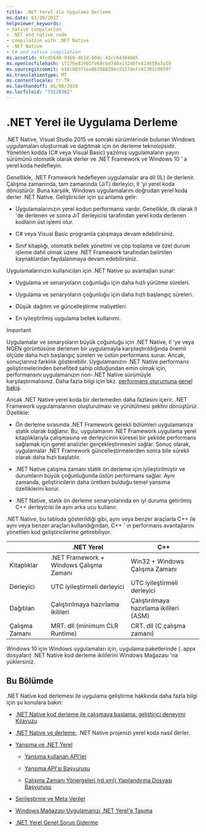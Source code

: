 ```yaml
---
title: .NET Yerel ile Uygulama Derleme
ms.date: 03/30/2017
helpviewer_keywords:
- native compilation
- .NET and native code
- compilation with .NET Native
- .NET Native
- C# and native compilation
ms.assetid: 47cd5648-9469-4b1d-804c-43cc04384045
ms.openlocfilehash: 1f176e81905fe68c6d740a13240fe814659a7a59
ms.sourcegitcommit: b16c00371ea06398859ecd157defc81301c9070f
ms.translationtype: MT
ms.contentlocale: tr-TR
ms.lasthandoff: 06/06/2020
ms.locfileid: "73128382"
---
```

# <a name="compiling-apps-with-net-native"></a>.NET Yerel ile Uygulama Derleme

.NET Native, Visual Studio 2015 ve sonraki sürümlerinde bulunan Windows uygulamaları oluşturmak ve dağıtmak için ön derleme teknolojisidir. Yönetilen kodda (C# veya Visual Basic) yazılmış uygulamaların yayın sürümünü otomatik olarak derler ve .NET Framework ve Windows 10 ' a yerel koda hedefleyin.

Genellikle, .NET Framework hedefleyen uygulamalar ara dil (IL) ile derlenir. Çalışma zamanında, tam zamanında (JıT) derleyici, Il 'yi yerel koda dönüştürür. Buna karşılık, Windows uygulamalarını doğrudan yerel koda derler .NET Native. Geliştiriciler için şu anlama gelir:

- Uygulamalarınızın yerel kodun performansı vardır. Genellikle, ilk olarak Il 'de derlenen ve sonra JıT derleyicisi tarafından yerel koda derlenen kodların üst işlemi olur.

- C# veya Visual Basic programla çalışmaya devam edebilirsiniz.

- Sınıf kitaplığı, otomatik bellek yönetimi ve çöp toplama ve özel durum işleme dahil olmak üzere .NET Framework tarafından belirtilen kaynaklardan faydalanmaya devam edebilirsiniz.

Uygulamalarınızın kullanıcıları için .NET Native şu avantajları sunar:

- Uygulama ve senaryoların çoğunluğu için daha hızlı yürütme süreleri.

- Uygulama ve senaryoların çoğunluğu için daha hızlı başlangıç süreleri.

- Düşük dağıtım ve güncelleştirme maliyetleri.

- En iyileştirilmiş uygulama bellek kullanımı.

> [!IMPORTANT]
> Uygulamalar ve senaryoların büyük çoğunluğu için .NET Native, Il 'ye veya NGEN görüntüsüne derlenen bir uygulamayla karşılaştırıldığında önemli ölçüde daha hızlı başlangıç süreleri ve üstün performans sunar. Ancak, sonuçlarınız farklılık gösterebilir. Uygulamanızın .NET Native performans geliştirmelerinden benefited sahip olduğundan emin olmak için, performansını uygulamanızın non-.NET Native sürümüyle karşılaştırmalısınız. Daha fazla bilgi için bkz. [performans oturumuna genel bakış](https://docs.microsoft.com/visualstudio/profiling/performance-session-overview).

Ancak .NET Native yerel koda bir derlemeden daha fazlasını içerir. .NET Framework uygulamalarının oluşturulması ve yürütülmesi şeklini dönüştürür. Özellikle:

- Ön derleme sırasında .NET Framework gerekli bölümleri uygulamanıza statik olarak bağlanır. Bu, uygulamanın .NET Framework uygulama yerel kitaplıklarıyla çalışmasına ve derleyicinin küresel bir şekilde performans sağlamak için genel analizler gerçekleştirmesini sağlar. Sonuç olarak, uygulamalar .NET Framework güncelleştirmelerden sonra bile sürekli olarak daha hızlı başlatılır.

- .NET Native çalışma zamanı statik ön derleme için iyileştirilmiştir ve durumların büyük çoğunluğunda üstün performans sağlar. Aynı zamanda, geliştiricilerin daha üretken bulduğu temel yansıma özelliklerini korur.

- .NET Native, statik ön derleme senaryolarında en iyi duruma getirilmiş C++ derleyicisi ile aynı arka ucu kullanır.

.NET Native, bu tabloda gösterildiği gibi, aynı veya benzer araçlarla C++ ile aynı veya benzer araçları kullandığından, C++ ' ın performans avantajlarını yönetilen kod geliştiricilerine getirebiliyor.

||.NET Yerel|C++|
|-|----------------------------------------------------------------|-----------|
|Kitaplıklar|.NET Framework + Windows Çalışma Zamanı|Win32 + Windows Çalışma Zamanı|
|Derleyici|UTC iyileştirmeli derleyici|UTC iyileştirmeli derleyici|
|Dağıtılan|Çalıştırılmaya hazırlama ikilileri|Çalıştırılmaya hazırlama ikilileri (ASM)|
|Çalışma Zamanı|MRT. dll (minimum CLR Runtime)|CRT. dll (C çalışma zamanı)|

Windows 10 için Windows uygulamaları için, uygulama paketlerinde (. appx dosyaları) .NET Native kod derleme ikililerini Windows Mağazası 'na yüklersiniz.

## <a name="in-this-section"></a>Bu Bölümde

.NET Native kod derlemesi ile uygulama geliştirme hakkında daha fazla bilgi için şu konulara bakın:

- [.NET Native kod derleme ile çalışmaya başlama: geliştirici deneyimi Kılavuzu](getting-started-with-net-native.md)

- [.NET Native ve derleme:](net-native-and-compilation.md) .NET Native projenizi yerel koda nasıl derler.

- [Yansıma ve .NET Yerel](reflection-and-net-native.md)

  - [Yansıma kullanan API'ler](apis-that-rely-on-reflection.md)

  - [Yansıma API'si Başvurusu](net-native-reflection-api-reference.md)

  - [Çalışma Zamanı Yönergeleri (rd.xml) Yapılandırma Dosyası Başvurusu](runtime-directives-rd-xml-configuration-file-reference.md)

- [Serileştirme ve Meta Veriler](serialization-and-metadata.md)

- [Windows Mağazası Uygulamanızı .NET Yerel'e Taşıma](migrating-your-windows-store-app-to-net-native.md)

- [.NET Yerel Genel Sorun Giderme](net-native-general-troubleshooting.md)
